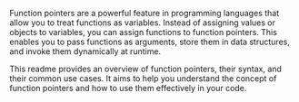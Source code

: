 Function pointers are a powerful feature in programming languages that allow you to treat functions as variables. Instead of assigning values or objects to variables, you can assign functions to function pointers. This enables you to pass functions as arguments, store them in data structures, and invoke them dynamically at runtime.

This readme provides an overview of function pointers, their syntax, and their common use cases. It aims to help you understand the concept of function pointers and how to use them effectively in your code.

